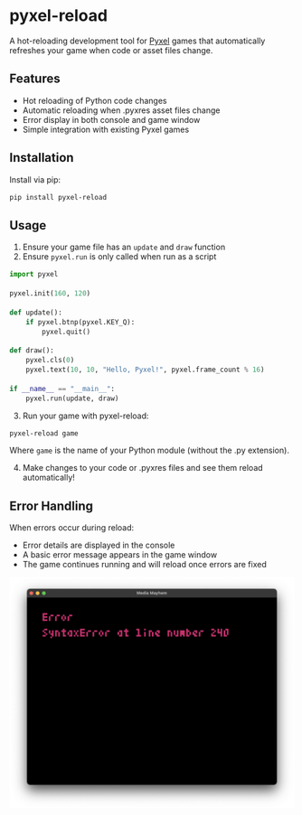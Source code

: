 # pyxel-reload

A hot-reloading development tool for [Pyxel](https://github.com/kitao/pyxel) games that automatically refreshes your game when code or asset files change.

## Features

- Hot reloading of Python code changes
- Automatic reloading when .pyxres asset files change
- Error display in both console and game window
- Simple integration with existing Pyxel games

## Installation

Install via pip:

```bash
pip install pyxel-reload
```

## Usage

1. Ensure your game file has an `update` and `draw` function
2. Ensure `pyxel.run` is only called when run as a script

```python
import pyxel

pyxel.init(160, 120)

def update():
    if pyxel.btnp(pyxel.KEY_Q):
        pyxel.quit()

def draw():
    pyxel.cls(0)
    pyxel.text(10, 10, "Hello, Pyxel!", pyxel.frame_count % 16)

if __name__ == "__main__":
    pyxel.run(update, draw)
```

3. Run your game with pyxel-reload:

```bash
pyxel-reload game
```

Where `game` is the name of your Python module (without the .py extension).

4. Make changes to your code or .pyxres files and see them reload automatically!

## Error Handling

When errors occur during reload:
- Error details are displayed in the console
- A basic error message appears in the game window
- The game continues running and will reload once errors are fixed

![](error-overlay.png)
